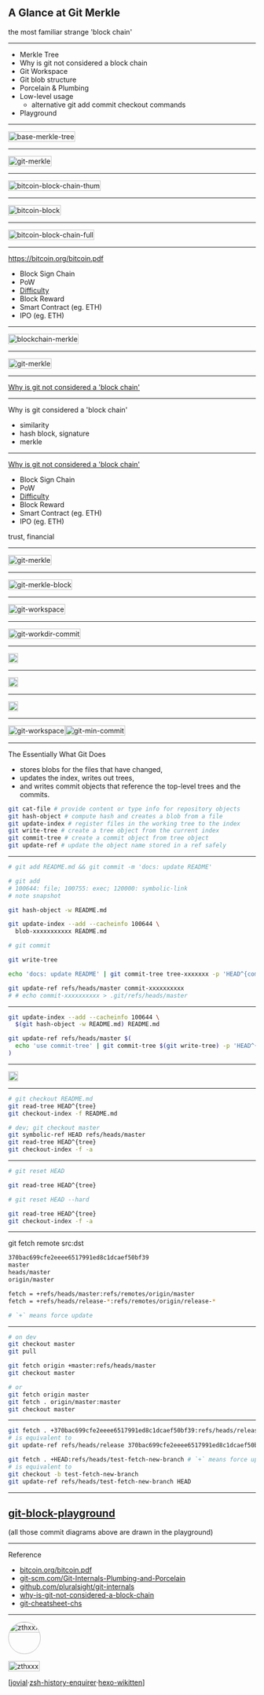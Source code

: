 ## A Glance at Git Merkle

the most familiar strange 'block chain'

---

- Merkle Tree
- Why is git not considered a block chain
- Git Workspace
- Git blob structure
- Porcelain & Plumbing
- Low-level usage
  - alternative git add commit checkout commands
- Playground

---

![base-merkle-tree](./images/merkle-tree.png)

---

![git-merkle](./images/git-merkle-tree-full.png)

---

![bitcoin-block-chain-thum](./images/bitcoin-block-chain-thum.png)

---

![bitcoin-block](./images/bitcoin-block.png)

---

![bitcoin-block-chain-full](./images/bitcoin-block-chain-thum.png)

---

https://bitcoin.org/bitcoin.pdf

- Block Sign Chain
- PoW
- [Difficulty](https://learnmeabitcoin.com/beginners/difficulty)
- Block Reward
- Smart Contract (eg. ETH)
- IPO (eg. ETH)

---

![blockchain-merkle](./images/merkle-tree-top-blockchain-interview-questions-edureka.png)

---

![git-merkle](./images/git-merkle-tree-full.png)

---

[Why is git not considered a 'block chain'](https://stackoverflow.com/questions/46192377/why-is-git-not-considered-a-block-chain)

---

Why is git considered a 'block chain'

- similarity
- hash block, signature
- merkle

---

[Why is git not considered a 'block chain'](https://stackoverflow.com/questions/46192377/why-is-git-not-considered-a-block-chain)

- Block Sign Chain
- PoW
- [Difficulty](https://learnmeabitcoin.com/beginners/difficulty)
- Block Reward
- Smart Contract (eg. ETH)
- IPO (eg. ETH)

trust, financial

---

![git-merkle](./images/git-merkle-tree-full.png)

---

![git-merkle-block](./images/git-merkle-tree-block.png)

---

![git-workspace](./images/git-workspace.png)

---

![git-workdir-commit](./images/git-workdir-commit.png)

---

![](./images/git-commit-data.png)

---


![](./images/git-tree-data.png)

---

![](./images/git-blob-data.png)

---

<style>
  p {
    display: flex;
  }

  p img {
    width: fit-content;
    height: fit-content;
  }
</style>

![git-workspace](./images/git-workspace.png)
![git-min-commit](./images/git-min-commit.png)

---

The Essentially What Git Does

- stores blobs for the files that have changed, 
- updates the index, writes out trees, 
- and writes commit objects that reference the top-level trees and the commits. 

```bash
git cat-file # provide content or type info for repository objects
git hash-object # compute hash and creates a blob from a file
git update-index # register files in the working tree to the index
git write-tree # create a tree object from the current index
git commit-tree # create a commit object from tree object
git update-ref # update the object name stored in a ref safely
```
---

```bash
# git add README.md && git commit -m 'docs: update README'

# git add
# 100644: file; 100755: exec; 120000: symbolic-link
# note snapshot

git hash-object -w README.md

git update-index --add --cacheinfo 100644 \
  blob-xxxxxxxxxxx README.md

# git commit

git write-tree

echo 'docs: update README' | git commit-tree tree-xxxxxxx -p 'HEAD^{commit}'

git update-ref refs/heads/master commit-xxxxxxxxxx
# # echo commit-xxxxxxxxxx > .git/refs/heads/master
```

---

```bash
git update-index --add --cacheinfo 100644 \
  $(git hash-object -w README.md) README.md

git update-ref refs/heads/master $(
  echo 'use commit-tree' | git commit-tree $(git write-tree) -p 'HEAD^{commit}'
)
```

---

![](./images/git-checkout-stage.png)

---

```bash
# git checkout README.md
git read-tree HEAD^{tree}
git checkout-index -f README.md

# dev; git checkout master
git symbolic-ref HEAD refs/heads/master
git read-tree HEAD^{tree}
git checkout-index -f -a
```

---

```bash
# git reset HEAD

git read-tree HEAD^{tree}

# git reset HEAD --hard

git read-tree HEAD^{tree}
git checkout-index -f -a
```

---

git fetch remote src:dst

```bash
370bac699cfe2eeee6517991ed8c1dcaef50bf39
master
heads/master
origin/master

fetch = +refs/heads/master:refs/remotes/origin/master
fetch = +refs/heads/release-*:refs/remotes/origin/release-*

# `+` means force update
```

---

```bash
# on dev
git checkout master
git pull
```

```bash
git fetch origin +master:refs/heads/master
git checkout master
```

```bash
# or
git fetch origin master
git fetch . origin/master:master
git checkout master
```

---

```bash
git fetch . +370bac699cfe2eeee6517991ed8c1dcaef50bf39:refs/heads/release
# is equivalent to
git update-ref refs/heads/release 370bac699cfe2eeee6517991ed8c1dcaef50bf39

git fetch . +HEAD:refs/heads/test-fetch-new-branch # `+` means force update
# is equivalent to
git checkout -b test-fetch-new-branch
git update-ref refs/heads/test-fetch-new-branch HEAD
```

---

## [git-block-playground](https://docs.google.com/presentation/d/1sbYcDZV-_3a_1Yw9WxMiJZFgQJo6ZlD47Y-8lmKowFM/edit?usp=sharing)

(all those commit diagrams above are drawn in the playground)

---

Reference

- [bitcoin.org/bitcoin.pdf](https://bitcoin.org/bitcoin.pdf)
- [git-scm.com/Git-Internals-Plumbing-and-Porcelain](https://git-scm.com/book/en/v2/Git-Internals-Plumbing-and-Porcelain)
- [github.com/pluralsight/git-internals](https://github.com/pluralsight/git-internals-pdf)
- [why-is-git-not-considered-a-block-chain](https://stackoverflow.com/questions/46192377/why-is-git-not-considered-a-block-chain)
- [git-cheatsheet-chs](https://amio.github.io/git-cheatsheet-chs/)

---

<img
width="200" height="200"
alt="zthxxx"
src="https://avatars.githubusercontent.com/u/15135943"
style="border-radius: 50%; border: solid 1px #bbb;"
/>

[![zthxxx](https://badgen.net/badge/github/%20zthxxx%20/blue?icon=github&label&scale=2)](https://github.com/zthxxx)

[ [jovial](https://github.com/zthxxx/jovial) · [zsh-history-enquirer](https://github.com/zthxxx/zsh-history-enquirer) · [hexo-wikitten](https://github.com/zthxxx/hexo-theme-Wikitten) ]

